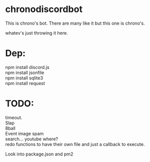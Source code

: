 # chronodiscordbot
This is chrono's bot. There are many like it but this one is chrono's.

whatev's just throwing it here.

# Dep:  
npm install discord.js  
npm install jsonfile  
npm install sqlite3  
npm install request  

# TODO:  
timeout.  
Slap  
8ball  
Event image spam  
search... youtube where?  
redo functions to have their own file and just a callback to execute.  


Look into package.json and pm2
